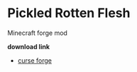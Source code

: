 # Pickled Rotten Flesh
Minecraft forge mod  

**download link**  
* [curse forge](https://www.curseforge.com/minecraft/mc-mods/pickled-rotten-flesh)
